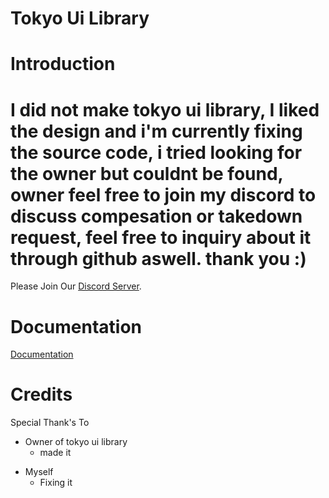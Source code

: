 # Tokyo Ui Library

# Introduction

# I did not make tokyo ui library, I liked the design and i'm currently fixing the source code, i tried looking for the owner but couldnt be found, owner feel free to join my discord to discuss compesation or takedown request, feel free to inquiry about it through github aswell. thank you :)

Please Join Our [Discord Server](https://discord.gg/rEajMcPKuy).

# Documentation
[Documentation](Documentation.md)

# Credits
Special Thank's To
- Owner of tokyo ui library
  - made it
* Myself
  - Fixing it

